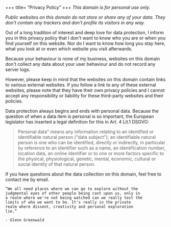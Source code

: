 +++
title= "Privacy Policy"
+++
_This domain is for personal use only._

_Public websites on this domain do not store or share any of your data.
They don't contain any trackers and don't profile its visitors in any way._

Out of a long tradition of interest and deep love for data protection, I inform you in this privacy policy that I don't want to know who you are or when you find yourself on this website. Nor do I want to know how long you stay here, what you look at or even which website you visit afterwards.

Because your behaviour is none of my business, websites on this domain don't collect any data about your user behaviour and do not record any server logs.

However, please keep in mind that the websites on this domain contain links to various external websites. If you follow a link to any of these external websites, please note that they have their own privacy policies and I cannot accept any responsibility or liability for these third-party websites and their policies.

Data protection always begins and ends with personal data. Because the question of when a data item is personal is so important, the European legislator has inserted a legal definition for this in Art. 4 Lit.1 DSGVO:

> Personal data" means any information relating to an identified or identifiable natural person ("data subject"); an identifiable natural person is one who can be identified, directly or indirectly, in particular by reference to an identifier such as a name, an identification number, location data, an online identifier or to one or more factors specific to the physical, physiological, genetic, mental, economic, cultural or social identity of that natural person.

If you have questions about the data collection on this domain, feel free to contact me by email.

```
“We all need places where we can go to explore without the
judgmental eyes of other people being cast upon us, only in
a realm where we're not being watched can we really test the
limits of who we want to be. It's really in the private
realm where dissent, creativity and personal exploration
lie.”

- Glenn Greenwald
```
